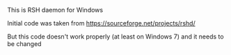 This is RSH daemon for Windows

Initial code was taken from https://sourceforge.net/projects/rshd/

But this code doesn't work properly (at least on Windows 7) and it needs to be changed

